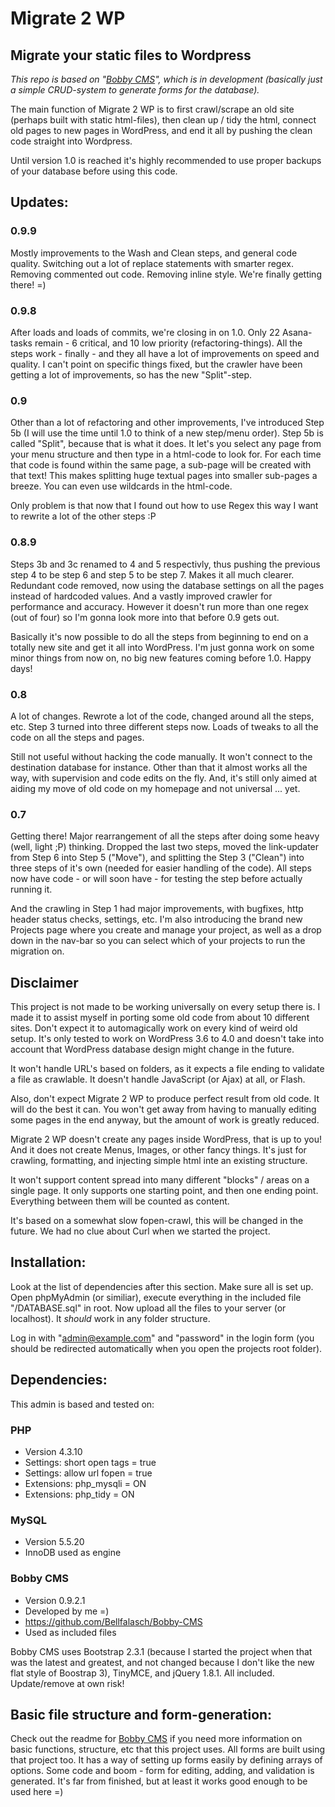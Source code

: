 Migrate 2 WP
================

Migrate your static files to Wordpress
------------------

*This repo is based on "[Bobby CMS](https://github.com/Bellfalasch/Bobby-CMS)", which is in development (basically just a simple CRUD-system to generate forms for the database).*

The main function of Migrate 2 WP is to first crawl/scrape an old site (perhaps built with static html-files), then clean up / tidy the html, connect old pages to new pages in WordPress, and end it all by pushing the clean code straight into Wordpress.

Until version 1.0 is reached it's highly recommended to use proper backups of your database before using this code.

Updates:
----------------

### 0.9.9

Mostly improvements to the Wash and Clean steps, and general code quality. Switching out a lot of replace statements with smarter regex. Removing commented out code. Removing inline style. We're finally getting there! =)

### 0.9.8

After loads and loads of commits, we're closing in on 1.0. Only 22 Asana-tasks remain - 6 critical, and 10 low priority (refactoring-things). All the steps work - finally - and they all have a lot of improvements on speed and quality. I can't point on specific things fixed, but the crawler have been getting a lot of improvements, so has the new "Split"-step.

### 0.9

Other than a lot of refactoring and other improvements, I've introduced Step 5b (I will use the time until 1.0 to think of a new step/menu order). Step 5b is called "Split", because that is what it does. It let's you select any page from your menu structure and then type in a html-code to look for. For each time that code is found within the same page, a sub-page will be created with that text! This makes splitting huge textual pages into smaller sub-pages a breeze. You can even use wildcards in the html-code.

Only problem is that now that I found out how to use Regex this way I want to rewrite a lot of the other steps :P

### 0.8.9

Steps 3b and 3c renamed to 4 and 5 respectivly, thus pushing the previous step 4 to be step 6 and step 5 to be step 7. Makes it all much clearer. Redundant code removed, now using the database settings on all the pages instead of hardcoded values. And a vastly improved crawler for performance and accuracy. However it doesn't run more than one regex (out of four) so I'm gonna look more into that before 0.9 gets out.

Basically it's now possible to do all the steps from beginning to end on a totally new site and get it all into WordPress. I'm just gonna work on some minor things from now on, no big new features coming before 1.0. Happy days!

### 0.8

A lot of changes. Rewrote a lot of the code, changed around all the steps, etc. Step 3 turned into three different steps now. Loads of tweaks to all the code on all the steps and pages.

Still not useful without hacking the code manually. It won't connect to the destination database for instance. Other than that it almost works all the way, with supervision and code edits on the fly. And, it's still only aimed at aiding my move of old code on my homepage and not universal ... yet.

### 0.7
Getting there! Major rearrangement of all the steps after doing some heavy (well, light ;P) thinking. Dropped the last two steps, moved the link-updater from Step 6 into Step 5 ("Move"), and splitting the Step 3 ("Clean") into three steps of it's own (needed for easier handling of the code). All steps now have code - or will soon have - for testing the step before actually running it.

And the crawling in Step 1 had major improvements, with bugfixes, http header status checks, settings, etc. I'm also introducing the brand new Projects page where you create and manage your project, as well as a drop down in the nav-bar so you can select which of your projects to run the migration on.


Disclaimer
----------------

This project is not made to be working universally on every setup there is. I made it to assist myself in porting some old code from about 10 different sites. Don't expect it to automagically work on every kind of weird old setup. It's only tested to work on WordPress 3.6 to 4.0 and doesn't take into account that WordPress database design might change in the future.

It won't handle URL's based on folders, as it expects a file ending to validate a file as crawlable. It doesn't handle JavaScript (or Ajax) at all, or Flash.

Also, don't expect Migrate 2 WP to produce perfect result from old code. It will do the best it can. You won't get away from having to manually editing some pages in the end anyway, but the amount of work is greatly reduced.

Migrate 2 WP doesn't create any pages inside WordPress, that is up to you! And it does not create Menus, Images, or other fancy things. It's just for crawling, formatting, and injecting simple html inte an existing structure.

It won't support content spread into many different "blocks" / areas on a single page. It only supports one starting point, and then one ending point. Everything between them will be counted as content.

It's based on a somewhat slow fopen-crawl, this will be changed in the future. We had no clue about Curl when we started the project.


Installation:
----------------

Look at the list of dependencies after this section. Make sure all is set up. Open phpMyAdmin (or similiar), execute everything in the included file "/DATABASE.sql" in root. Now upload all the files to your server (or localhost). It *should* work in any folder structure.

Log in with "admin@example.com" and "password" in the login form (you should be redirected automatically when you open the projects root folder).


Dependencies:
----------------

This admin is based and tested on: 

### PHP
* Version 4.3.10
* Settings: short open tags = true
* Settings: allow url fopen = true
* Extensions: php_mysqli = ON
* Extensions: php_tidy = ON

### MySQL
* Version 5.5.20
* InnoDB used as engine

### Bobby CMS
* Version 0.9.2.1
* Developed by me =)
* https://github.com/Bellfalasch/Bobby-CMS
* Used as included files

Bobby CMS uses Bootstrap 2.3.1 (because I started the project when that was the latest and greatest, and not changed because I don't like the new flat style of Boostrap 3), TinyMCE, and jQuery 1.8.1. All included. Update/remove at own risk!


Basic file structure and form-generation:
----------------

Check out the readme for [Bobby CMS](https://github.com/Bellfalasch/Bobby-CMS) if you need more information on basic functions, structure, etc that this project uses. All forms are built using that project too. It has a way of setting up forms easily by defining arrays of options. Some code and boom - form for editing, adding, and validation is generated. It's far from finished, but at least it works good enough to be used here =)
